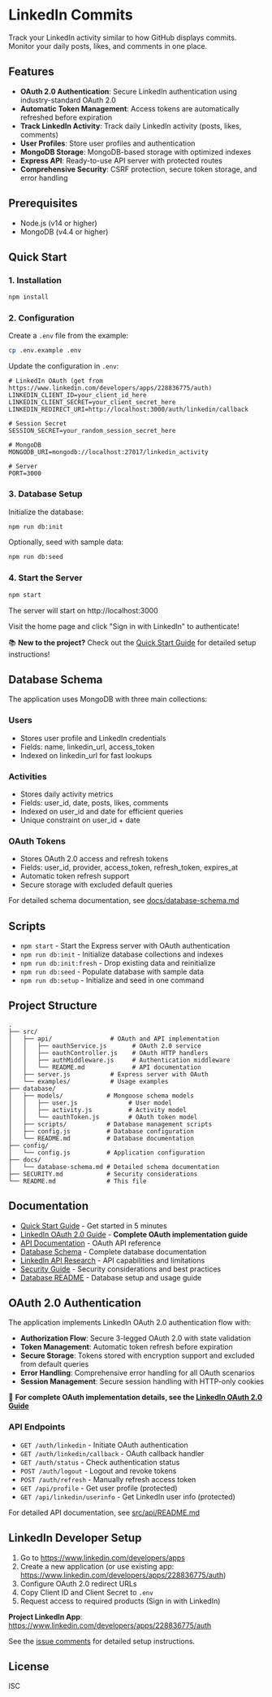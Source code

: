 # LinkedIn Commits

Track your LinkedIn activity similar to how GitHub displays commits. Monitor your daily posts, likes, and comments in one place.

## Features

- **OAuth 2.0 Authentication**: Secure LinkedIn authentication using industry-standard OAuth 2.0
- **Automatic Token Management**: Access tokens are automatically refreshed before expiration
- **Track LinkedIn Activity**: Track daily LinkedIn activity (posts, likes, comments)
- **User Profiles**: Store user profiles and authentication
- **MongoDB Storage**: MongoDB-based storage with optimized indexes
- **Express API**: Ready-to-use API server with protected routes
- **Comprehensive Security**: CSRF protection, secure token storage, and error handling

## Prerequisites

- Node.js (v14 or higher)
- MongoDB (v4.4 or higher)

## Quick Start

### 1. Installation

```bash
npm install
```

### 2. Configuration

Create a `.env` file from the example:

```bash
cp .env.example .env
```

Update the configuration in `.env`:

```env
# LinkedIn OAuth (get from https://www.linkedin.com/developers/apps/228836775/auth)
LINKEDIN_CLIENT_ID=your_client_id_here
LINKEDIN_CLIENT_SECRET=your_client_secret_here
LINKEDIN_REDIRECT_URI=http://localhost:3000/auth/linkedin/callback

# Session Secret
SESSION_SECRET=your_random_session_secret_here

# MongoDB
MONGODB_URI=mongodb://localhost:27017/linkedin_activity

# Server
PORT=3000
```

### 3. Database Setup

Initialize the database:

```bash
npm run db:init
```

Optionally, seed with sample data:

```bash
npm run db:seed
```

### 4. Start the Server

```bash
npm start
```

The server will start on http://localhost:3000

Visit the home page and click "Sign in with LinkedIn" to authenticate!

📚 **New to the project?** Check out the [Quick Start Guide](QUICKSTART.md) for detailed setup instructions!

## Database Schema

The application uses MongoDB with three main collections:

### Users
- Stores user profile and LinkedIn credentials
- Fields: name, linkedin_url, access_token
- Indexed on linkedin_url for fast lookups

### Activities
- Stores daily activity metrics
- Fields: user_id, date, posts, likes, comments
- Indexed on user_id and date for efficient queries
- Unique constraint on user_id + date

### OAuth Tokens
- Stores OAuth 2.0 access and refresh tokens
- Fields: user_id, provider, access_token, refresh_token, expires_at
- Automatic token refresh support
- Secure storage with excluded default queries

For detailed schema documentation, see [docs/database-schema.md](docs/database-schema.md)

## Scripts

- `npm start` - Start the Express server with OAuth authentication
- `npm run db:init` - Initialize database collections and indexes
- `npm run db:init:fresh` - Drop existing data and reinitialize
- `npm run db:seed` - Populate database with sample data
- `npm run db:setup` - Initialize and seed in one command

## Project Structure

```
.
├── src/
│   ├── api/                # OAuth and API implementation
│   │   ├── oauthService.js       # OAuth 2.0 service
│   │   ├── oauthController.js    # OAuth HTTP handlers
│   │   ├── authMiddleware.js     # Authentication middleware
│   │   └── README.md             # API documentation
│   ├── server.js           # Express server with OAuth
│   └── examples/           # Usage examples
├── database/
│   ├── models/            # Mongoose schema models
│   │   ├── user.js              # User model
│   │   ├── activity.js          # Activity model
│   │   └── oauthToken.js        # OAuth token model
│   ├── scripts/           # Database management scripts
│   ├── config.js          # Database configuration
│   └── README.md          # Database documentation
├── config/
│   └── config.js          # Application configuration
├── docs/
│   └── database-schema.md # Detailed schema documentation
├── SECURITY.md            # Security considerations
└── README.md              # This file
```

## Documentation

- [Quick Start Guide](QUICKSTART.md) - Get started in 5 minutes
- [LinkedIn OAuth 2.0 Guide](docs/linkedin-oauth-guide.md) - **Complete OAuth implementation guide**
- [API Documentation](src/api/README.md) - OAuth API reference
- [Database Schema](docs/database-schema.md) - Complete database documentation
- [LinkedIn API Research](docs/linkedin-api-research.md) - API capabilities and limitations
- [Security Guide](SECURITY.md) - Security considerations and best practices
- [Database README](database/README.md) - Database setup and usage guide

## OAuth 2.0 Authentication

The application implements LinkedIn OAuth 2.0 authentication flow with:

- **Authorization Flow**: Secure 3-legged OAuth 2.0 with state validation
- **Token Management**: Automatic token refresh before expiration
- **Secure Storage**: Tokens stored with encryption support and excluded from default queries
- **Error Handling**: Comprehensive error handling for all OAuth scenarios
- **Session Management**: Secure session handling with HTTP-only cookies

📖 **For complete OAuth implementation details, see the [LinkedIn OAuth 2.0 Guide](docs/linkedin-oauth-guide.md)**

### API Endpoints

- `GET /auth/linkedin` - Initiate OAuth authentication
- `GET /auth/linkedin/callback` - OAuth callback handler
- `GET /auth/status` - Check authentication status
- `POST /auth/logout` - Logout and revoke tokens
- `POST /auth/refresh` - Manually refresh access token
- `GET /api/profile` - Get user profile (protected)
- `GET /api/linkedin/userinfo` - Get LinkedIn user info (protected)

For detailed API documentation, see [src/api/README.md](src/api/README.md)

## LinkedIn Developer Setup

1. Go to https://www.linkedin.com/developers/apps
2. Create a new application (or use existing app: https://www.linkedin.com/developers/apps/228836775/auth)
3. Configure OAuth 2.0 redirect URLs
4. Copy Client ID and Client Secret to `.env`
5. Request access to required products (Sign in with LinkedIn)

**Project LinkedIn App**: https://www.linkedin.com/developers/apps/228836775/auth

See the [issue comments](https://github.com/zordhalo/linkedln-commits/issues) for detailed setup instructions.

## License

ISC

